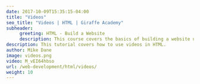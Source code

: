 ```yaml
---
date: 2017-10-09T15:35:15-04:00
title: "Videos"
seo_title: "Videos | HTML | Giraffe Academy"
subheader:
     greeting: HTML - Build a Website
     description: This course covers the basics of building a website using HTML. Work your way through the videos and we'll teach you everything you need to know to create a basic website!
description: This tutorial covers how to use videos in HTML.
author: Mike Dane
image: videos.png
video: M_vEI64hbso
url: /web-development/html/videos/
weight: 10
---
```

